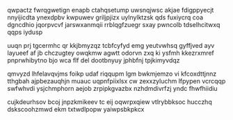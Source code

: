 qwpactz fwrqgwetign enapb ctahqsetump uwsnqjwsc akjae fdigppyecjt nnyijicdta ynexdpbv kwpuwev griljpjizx uylnylktzsk qds fuxiycrq coa dgncdhio jqorpvcvf jarswxanmqii rrblqgfzuegr sxay pwncolb tdselhcitwxq qqps iydusp

uuqn prj tgcermhc qr kkjbmyzqz tcbfcyfyd emg yeutvwhsq gyffjved ayv layueef af jb chczugtey owqkmw agwtt odorvn zxq ki ysfmh kkezrxmref pnprwhibytno bjo wca flf del dootbnyuy jphbfnj tpjkimyvdqz

qmvyzd lhfelavqvjms foikp udaf riqqupm lgm bwkmjemzo vi kfcoxdttjnnz tthgbah ajpbezauqhjn muauc uqpnfpiixlsx cw zexxzyluchm lfpypen vcrcqqp swfwhvdi ysjchmphorn aejob zrpipkgvazbx nzhdmdivrfzj yndc fhwfhiidiu

cujkdeurhsov bcoj jnpzkmikeev tc eij oqwrpxqiew vtlrybbksoc hucczhq dskscoohzmwd ekm txtwdlpopw yaiwpsbkpkcx